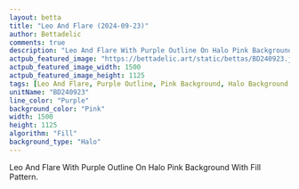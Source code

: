 ```yaml
---
layout: betta
title: "Leo And Flare (2024-09-23)"
author: Bettadelic
comments: true
description: "Leo And Flare With Purple Outline On Halo Pink Background With Fill Pattern."
actpub_featured_image: "https://bettadelic.art/static/bettas/BD240923.jpg"
actpub_featured_image_width: 1500
actpub_featured_image_height: 1125
tags: [Leo And Flare, Purple Outline, Pink Background, Halo Background Pattern, Fill Pattern, September 2024]
unitName: "BD240923"
line_color: "Purple"
background_color: "Pink"
width: 1500
height: 1125
algorithm: "Fill"
background_type: "Halo"
---
```


Leo And Flare With Purple Outline On Halo Pink Background With Fill Pattern.
